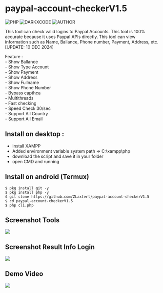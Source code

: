 # paypal-account-checkerV1.5
![PHP](https://img.shields.io/badge/language-PHP-blue.svg)
![DARKXCODE](https://img.shields.io/badge/Team-DARKXCODE-black)
![AUTHOR](https://img.shields.io/badge/Author-Zlaxtert-orange)

This tool can check valid logins to Paypal Accounts. This tool is 100% accurate because it uses Paypal APIs directly. This tool can view information such as Name, Ballance, Phone number, Payment, Address, etc. [UPDATE: 10 DEC 2024]

<p>
Feature :<br />
- Show Ballance<br />
- Show Type Account<br />
- Show Payment<br />
- Show Address<br />
- Show Fullname<br />
- Show Phone Number<br />
- Bypass capthca<br />
- Multithreads<br />
- Fast checking<br />
- Speed Check 30/sec<br />
- Support All Country<br />
- Support All Email<br /></p>

## Install on desktop : 
- Install XAMPP
- Added environment variable system path => C:\xampp\php
- download the script and save it in your folder
- open CMD and running

## Install on android (Termux)
    $ pkg install git -y
    $ pkg install php -y
    $ git clone https://github.com/ZLaxtert/paypal-account-checkerV1.5
    $ cd paypal-account-checkerV1.5
    $ php cli.php

## Screenshot Tools
<img src="https://github.com/ZLaxtert/paypal-account-checkerV1.5/blob/main/ress.png">

## Screenshot Result Info Login
<img src="https://github.com/ZLaxtert/paypal-account-checkerV1.5blob/main/ress2.png">

## Demo Video
<img src="https://github.com/ZLaxtert/paypal-account-checkerV1.5/blob/main/pp-checker.mp4">

